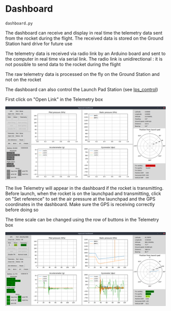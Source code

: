 # Dashboard

`dashboard.py`

The dashboard can receive and display in real time the telemetry data sent from the rocket during the flight. The received data is stored on the Ground Station hard drive for future use

The telemetry data is received via radio link by an Arduino board and sent to the computer in real time via serial link. The radio link is unidirectional : it is not possible to send data to the rocket during the flight

The raw telemetry data is processed on the fly on the Ground Station and not on the rocket

The dashboard can also control the Launch Pad Station (see [lps_control](lps_control.md))

First click on "Open Link" in the Telemetry box

![dashboard](images/dashboard_1.png)

The live Telemetry will appear in the dashboard if the rocket is transmitting. Before launch, when the rocket is on the launchpad and transmitting, click on "Set reference" to set the air pressure at the launchpad and the GPS coordinates in the dashboard. Make sure the GPS is receiving correctly before doing so

The time scale can be changed using the row of buttons in the Telemetry box

![dashboard](images/dashboard_2.png)